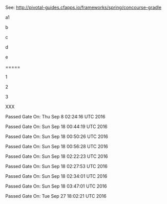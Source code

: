 See: http://pivotal-guides.cfapps.io/frameworks/spring/concourse-gradle

a1

b

c

d

e

=====

1

2

3

XXX

Passed Gate On: Thu Sep  8 02:24:16 UTC 2016

Passed Gate On: Sun Sep 18 00:44:19 UTC 2016

Passed Gate On: Sun Sep 18 00:50:26 UTC 2016

Passed Gate On: Sun Sep 18 00:56:28 UTC 2016

Passed Gate On: Sun Sep 18 02:22:23 UTC 2016

Passed Gate On: Sun Sep 18 02:27:53 UTC 2016

Passed Gate On: Sun Sep 18 02:34:01 UTC 2016

Passed Gate On: Sun Sep 18 03:47:01 UTC 2016

Passed Gate On: Tue Sep 27 18:02:21 UTC 2016


